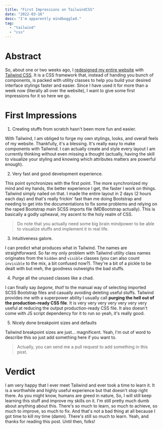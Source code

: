 ```yaml
---
title: "First Impressions on TailwindCSS"
date: "2022-03-16"
desc: "I'm apparently mindboggled."
tag:
  - "tailwind"
  - "css"
---
```


# Abstract

So, about one or two weeks ago, I [redesigned my entire website](https://github.com/irvanmalik48/blog/commit/1559253fb4970a5de36d8bbc526712bc2cf544bf) with [Tailwind CSS](https://tailwindcss.com/).
It is a CSS framework that, instead of handing you bunch of components, is packed with utility classes to help you build your desired interface stylings faster and easier.
Since I have used it for more than a week now (literally all over the website), I want to give some first impressions for it so here we go.

# First Impressions

1. Creating stuffs from scratch hasn't been more fun and easier.

With Tailwind, I am obliged to forge my own stylings, looks, and overall feels of my website. Thankfully, it's a blessing. It's really easy to make components with Tailwind. I can actually create and style every layout I am currently thinking without even missing a thought (actually, having the skill to visualize your styling and knowing which attributes matters are powerful enough).

2. Very fast and good development experience.

This point synchronizes with the first point. The more synchronized my mind and my hands, the better experience I get, the faster I work on things. Tailwind simply nailed on that. I made the entire layout in 2 days (2 hours each day) and that's really frickin' fast than me doing Bootstrap and needing to get into the documentations to fix some problems and relying on the raped Bootstrap main SCSS imports file (MDBootstrap actually). This is basically a godly upheaval, my ascent to the holy realm of CSS.

> Do note that you actually need some big brain mindpower to be able to visualize stuffs and implement it in real life.

3. Intuitiveness galore.

I can predict what produces what in Tailwind. The names are straightforward. So far my only problem with Tailwind utility class names originates from the `hidden` and `visible` classes (you can also count `invisible` to the mix, a bit confused now?). They're a bit of a pickle to be dealt with but meh, the goodness outweighs the bad stuffs.

4. Purge all the unused classes like a chad.

I can finally say *begone, thot!* to the manual way of selecting imported SCSS Bootstrap files and casually avoiding deleting useful stuffs. Tailwind provides me with a superpower ability I usually call **purging the hell out of the production-ready CSS file**. It is very very very very very very very useful at reducing the output production-ready CSS file. It also doesn't come with JS script dependency for it to run so yeah, it's really good.

5. Nicely done breakpoint sizes and defaults

Tailwind breakpoint sizes are just... magnificent. Yeah, I'm out of word to describe this so just add something here if you want to.

> Actually, you can send me a pull request to add something in this post.

# Verdict

I am very happy that I ever meet Tailwind and ever took a time to learn it. It is a worthwhile and highly useful experience but that doesn't stop right there. As you might know, humans are greed in nature, So, I will still keep learning this stuff and improve my skills on it. I'm still pretty much dumb about anything about this. There's so much to learn, so much to achieve, so much to improve, so much to fix. And that's not a bad thing at all because I got time to kill my time (damn). There's still so much to learn. Yeah, and thanks for reading this post. Until then, folks!
